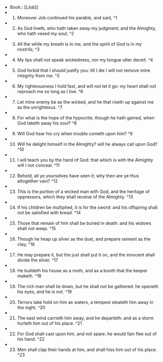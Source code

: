 - Book:: [[Job]]
- 1. Moreover Job continued his parable, and said, ^1
- 2. As God liveth, who hath taken away my judgment; and the Almighty, who hath vexed my soul; ^2
- 3. All the while my breath is in me, and the spirit of God is in my nostrils; ^3
- 4. My lips shall not speak wickedness, nor my tongue utter deceit. ^4
- 5. God forbid that I should justify you: till I die I will not remove mine integrity from me. ^5
- 6. My righteousness I hold fast, and will not let it go: my heart shall not reproach me so long as I live. ^6
- 7. Let mine enemy be as the wicked, and he that riseth up against me as the unrighteous. ^7
- 8. For what is the hope of the hypocrite, though he hath gained, when God taketh away his soul? ^8
- 9. Will God hear his cry when trouble cometh upon him? ^9
- 10. Will he delight himself in the Almighty? will he always call upon God? ^10
- 11. I will teach you by the hand of God: that which is with the Almighty will I not conceal. ^11
- 12. Behold, all ye yourselves have seen it; why then are ye thus altogether vain? ^12
- 13. This is the portion of a wicked man with God, and the heritage of oppressors, which they shall receive of the Almighty. ^13
- 14. If his children be multiplied, it is for the sword: and his offspring shall not be satisfied with bread. ^14
- 15. Those that remain of him shall be buried in death: and his widows shall not weep. ^15
- 16. Though he heap up silver as the dust, and prepare raiment as the clay; ^16
- 17. He may prepare it, but the just shall put it on, and the innocent shall divide the silver. ^17
- 18. He buildeth his house as a moth, and as a booth that the keeper maketh. ^18
- 19. The rich man shall lie down, but he shall not be gathered: he openeth his eyes, and he is not. ^19
- 20. Terrors take hold on him as waters, a tempest stealeth him away in the night. ^20
- 21. The east wind carrieth him away, and he departeth: and as a storm hurleth him out of his place. ^21
- 22. For God shall cast upon him, and not spare: he would fain flee out of his hand. ^22
- 23. Men shall clap their hands at him, and shall hiss him out of his place. ^23

